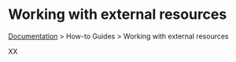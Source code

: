 # Working with external resources

[Documentation](../readme.md) &gt; How-to Guides &gt; Working with external resources

XX
